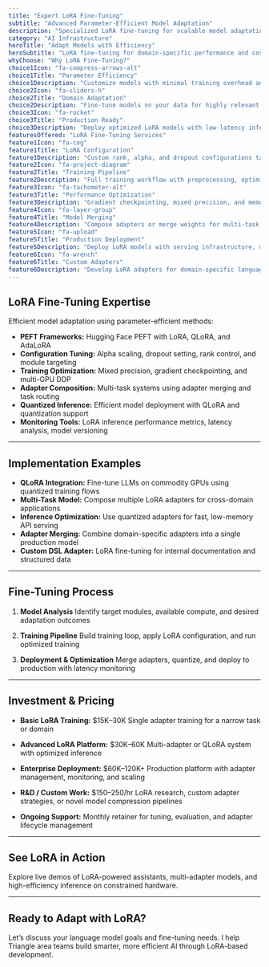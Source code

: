```yaml
---
title: "Expert LoRA Fine-Tuning"
subtitle: "Advanced Parameter-Efficient Model Adaptation"
description: "Specialized LoRA fine-tuning for scalable model adaptation. I build efficient training pipelines and production-grade systems using PEFT, Transformers, and LoRA variants."
category: "AI Infrastructure"
heroTitle: "Adapt Models with Efficiency"
heroSubtitle: "LoRA fine-tuning for domain-specific performance and cost savings."
whyChoose: "Why LoRA Fine-Tuning?"
choice1Icon: "fa-compress-arrows-alt"
choice1Title: "Parameter Efficiency"
choice1Description: "Customize models with minimal training overhead and memory usage."
choice2Icon: "fa-sliders-h"
choice2Title: "Domain Adaptation"
choice2Description: "Fine-tune models on your data for highly relevant outputs and performance."
choice3Icon: "fa-rocket"
choice3Title: "Production Ready"
choice3Description: "Deploy optimized LoRA models with low-latency inference and scalable infrastructure."
featuresOffered: "LoRA Fine-Tuning Services"
feature1Icon: "fa-cog"
feature1Title: "LoRA Configuration"
feature1Description: "Custom rank, alpha, and dropout configurations tailored to your model and task."
feature2Icon: "fa-project-diagram"
feature2Title: "Training Pipeline"
feature2Description: "Full training workflow with preprocessing, optimization, and checkpointing."
feature3Icon: "fa-tachometer-alt"
feature3Title: "Performance Optimization"
feature3Description: "Gradient checkpointing, mixed precision, and memory-efficient fine-tuning."
feature4Icon: "fa-layer-group"
feature4Title: "Model Merging"
feature4Description: "Compose adapters or merge weights for multi-task model adaptation."
feature5Icon: "fa-upload"
feature5Title: "Production Deployment"
feature5Description: "Deploy LoRA models with serving infrastructure, monitoring, and quantization."
feature6Icon: "fa-wrench"
feature6Title: "Custom Adapters"
feature6Description: "Develop LoRA adapters for domain-specific language, tasks, or applications."
---
```


## LoRA Fine-Tuning Expertise

Efficient model adaptation using parameter-efficient methods:

* **PEFT Frameworks:** Hugging Face PEFT with LoRA, QLoRA, and AdaLoRA
* **Configuration Tuning:** Alpha scaling, dropout setting, rank control, and module targeting
* **Training Optimization:** Mixed precision, gradient checkpointing, and multi-GPU DDP
* **Adapter Composition:** Multi-task systems using adapter merging and task routing
* **Quantized Inference:** Efficient model deployment with QLoRA and quantization support
* **Monitoring Tools:** LoRA inference performance metrics, latency analysis, model versioning

---

## Implementation Examples

* **QLoRA Integration:** Fine-tune LLMs on commodity GPUs using quantized training flows
* **Multi-Task Model:** Compose multiple LoRA adapters for cross-domain applications
* **Inference Optimization:** Use quantized adapters for fast, low-memory API serving
* **Adapter Merging:** Combine domain-specific adapters into a single production model
* **Custom DSL Adapter:** LoRA fine-tuning for internal documentation and structured data

---

## Fine-Tuning Process

1. **Model Analysis**
   Identify target modules, available compute, and desired adaptation outcomes

2. **Training Pipeline**
   Build training loop, apply LoRA configuration, and run optimized training

3. **Deployment & Optimization**
   Merge adapters, quantize, and deploy to production with latency monitoring

---

## Investment & Pricing

* **Basic LoRA Training:** \$15K–30K
  Single adapter training for a narrow task or domain

* **Advanced LoRA Platform:** \$30K–60K
  Multi-adapter or QLoRA system with optimized inference

* **Enterprise Deployment:** \$60K–120K+
  Production platform with adapter management, monitoring, and scaling

* **R\&D / Custom Work:** \$150–250/hr
  LoRA research, custom adapter strategies, or novel model compression pipelines

* **Ongoing Support:** Monthly retainer for tuning, evaluation, and adapter lifecycle management

---

## See LoRA in Action

Explore live demos of LoRA-powered assistants, multi-adapter models, and high-efficiency inference on constrained hardware.

---

## Ready to Adapt with LoRA?

Let’s discuss your language model goals and fine-tuning needs. I help Triangle area teams build smarter, more efficient AI through LoRA-based development.

